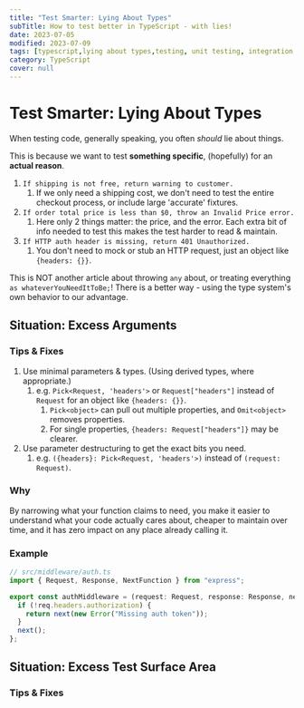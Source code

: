 ```yaml
---
title: "Test Smarter: Lying About Types"
subTitle: How to test better in TypeScript - with lies!
date: 2023-07-05
modified: 2023-07-09
tags: [typescript,lying about types,testing, unit testing, integration testing, mocking, jest, express, http, middleware]
category: TypeScript
cover: null
---
```


# Test Smarter: Lying About Types

When testing code, generally speaking, you often _should_ lie about things.

This is because we want to test **something specific**, (hopefully) for an **actual reason**.

1.  `If shipping is not free, return warning to customer.`
    1.  If we only need a shipping cost, we don't need to test the entire checkout process, or include large 'accurate' fixtures.
2.  `If order total price is less than $0, throw an Invalid Price error.`
    1.  Here only 2 things matter: the price, and the error. Each extra bit of info needed to test this makes the test harder to read & maintain.
3.  `If HTTP auth header is missing, return 401 Unauthorized.`
    1.  You don't need to mock or stub an HTTP request, just an object like `{headers: {}}`.

This is NOT another article about throwing `any` about, or treating everything `as whateverYouNeedItToBe;`! There is a better way - using the type system's own behavior to our advantage.

## Situation: Excess Arguments

### Tips & Fixes

1.  Use minimal parameters & types. (Using derived types, where appropriate.)
    1.  e.g. `Pick<Request, 'headers'>` or `Request["headers"]` instead of `Request` for an object like `{headers: {}}`.
        1.  `Pick<object>` can pull out multiple properties, and `Omit<object>` removes properties.
        2.  For single properties, `{headers: Request["headers"]}` may be clearer.
2.  Use parameter destructuring to get the exact bits you need.
    1.  e.g. `({headers}: Pick<Request, 'headers'>)` instead of `(request: Request)`.

### Why

By narrowing what your function claims to need, you make it easier to understand what your code actually cares about, cheaper to maintain over time, and it has zero impact on any place already calling it.

### Example

```typescript
// src/middleware/auth.ts
import { Request, Response, NextFunction } from "express";

export const authMiddleware = (request: Request, response: Response, next: NextFunction) => {
  if (!req.headers.authorization) {
    return next(new Error("Missing auth token"));
  }
  next();
};
```

## Situation: Excess Test Surface Area

### Tips & Fixes
